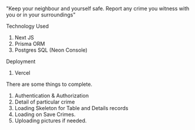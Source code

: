  "Keep your neighbour and yourself safe. Report any crime you witness with you or in your surroundings"

 Technology Used

 1. Next JS
 2. Prisma ORM
 3. Postgres SQL (Neon Console)


Deployment 
1. Vercel


There are some things to complete.
1. Authentication & Authorization
2. Detail of particular crime
3. Loading Skeleton for Table and Details records
4. Loading on Save Crimes.
5. Uploading pictures if needed.
